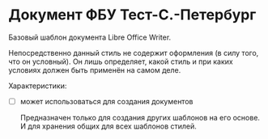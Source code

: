 # Документ ФБУ Тест-С.-Петербург

Базовый шаблон документа Libre Office Writer.

Непосредственно данный стиль не содержит оформления (в силу того, что он условный).
Он лишь определяет, какой стиль и при каких условиях должен быть применён
на самом деле.

Характеристики:

- [ ] может использоваться для создания документов

  Предназначен только для создания других шаблонов на его основе.
  И для хранения общих для всех шаблонов стилей.
